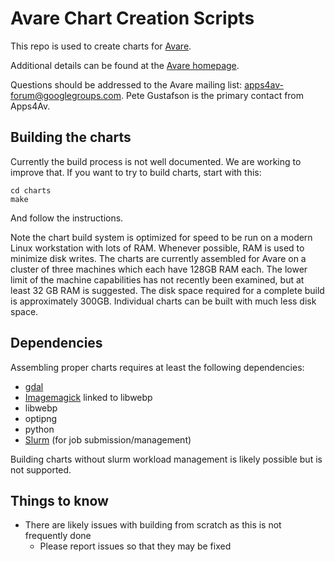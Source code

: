 # Avare Chart Creation Scripts

This repo is used to create charts for
[Avare](https://play.google.com/store/apps/details?id=com.ds.Avare&hl=en_US).

Additional details can be found at the [Avare homepage](https://apps4av.net/site/).

Questions should be addressed to the Avare mailing list:
apps4av-forum@googlegroups.com.  Pete Gustafson is the primary contact
from Apps4Av.

## Building the charts

Currently the build process is not well documented.  We are working to
 improve that.  If you want to try to build charts, start with this:

```console
cd charts
make
```

And follow the instructions.

Note the chart build system is optimized for speed to be run on a
modern Linux workstation with lots of RAM.  Whenever possible, RAM is
used to minimize disk writes.  The charts are currently assembled for
Avare on a cluster of three machines which each have 128GB RAM each.
The lower limit of the machine capabilities has not recently been
examined, but at least 32 GB RAM is suggested.  The disk space
required for a complete build is approximately 300GB.  Individual
charts can be built with much less disk space.

## Dependencies

Assembling proper charts requires at least the following dependencies:

-   [gdal](gdal.org)
-   [Imagemagick](https://imagemagick.org/index.php) linked to libwebp
-   libwebp
-   optipng
-   python
-   [Slurm](https://slurm.schedmd.com/documentation.html) (for job submission/management)

Building charts without slurm workload management is likely possible but is not supported.

## Things to know

-   There are likely issues with building from scratch as this is not frequently done
    -   Please report issues so that they may be fixed
